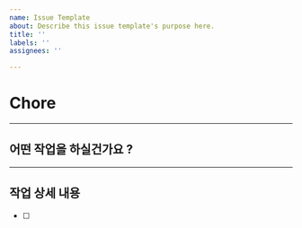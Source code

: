 ```yaml
---
name: Issue Template
about: Describe this issue template's purpose here.
title: ''
labels: ''
assignees: ''

---
```


#  Chore
___

## 어떤 작업을 하실건가요 ?
___

## 작업 상세 내용
- [ ]
